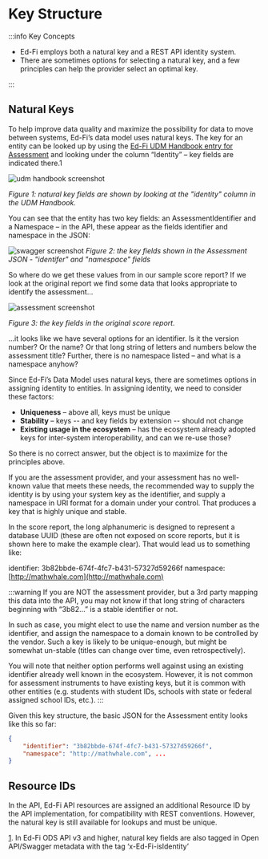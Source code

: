 # Key Structure

:::info Key Concepts

* Ed-Fi employs both a natural key and a REST API identity system.
* There are sometimes options for selecting a natural key, and a few principles can help the provider select an optimal key.

:::

## Natural Keys

To help improve data quality and maximize the possibility for data to move between systems, Ed-Fi’s data model uses natural keys. The key for an entity can be looked up by using the [Ed-Fi UDM Handbook entry for Assessment](http://schema.ed-fi.org/datahandbook-v22/Ed-Fi-UDM-Handbook-Index.html#/Assessment540) and looking under the column “Identity” – key fields are indicated there.1

![udm handbook screenshot](https://edfi.atlassian.net/wiki/download/thumbnails/22905188/handbook.png?version=2&modificationDate=1561126765323&cacheVersion=1&api=v2&width=1271&height=313)

_Figure 1: natural key fields are shown by looking at the "identity" column in the UDM Handbook._

You can see that the entity has two key fields: an AssessmentIdentifier and a Namespace – in the API, these appear as the fields identifier and namespace in the JSON:

![swagger screenshot](https://edfi.atlassian.net/wiki/download/thumbnails/22905188/swagger.png?version=2&modificationDate=1561126422937&cacheVersion=1&api=v2&width=665&height=348)
_Figure 2: the key fields shown in the Assessment JSON - "identifer" and "namespace" fields_

So where do we get these values from in our sample score report? If we look at the original report we find some data that looks appropriate to identify the assessment…

![assessment screenshot](https://edfi.atlassian.net/wiki/download/thumbnails/22905188/mathwhale-assessment.png?version=2&modificationDate=1561126760020&cacheVersion=1&api=v2&width=985&height=63)

_Figure 3: the key fields in the original score report._

…it looks like we have several options for an identifier. Is it the version number? Or the name? Or that long string of letters and numbers below the assessment title? Further, there is no namespace listed – and what is a namespace anyhow?

Since Ed-Fi’s Data Model uses natural keys, there are sometimes options in assigning identity to entities. In assigning identity, we need to consider these factors:

* **Uniqueness** – above all, keys must be unique
* **Stability** – keys -- and key fields by extension -- should not change
* **Existing usage in the ecosystem** – has the ecosystem already adopted keys for inter-system interoperability, and can we re-use those?

So there is no correct answer, but the object is to maximize for the principles above.

If you are the assessment provider, and your assessment has no well-known value that meets these needs, the recommended way to supply the identity is by using your system key as the identifier, and supply a namespace in URI format for a domain under your control. That produces a key that is highly unique and stable.

In the score report, the long alphanumeric is designed to represent a database UUID (these are often not exposed on score reports, but it is shown here to make the example clear). That would lead us to something like:

identifier: 3b82bbde-674f-4fc7-b431-57327d59266f
namespace: [http://mathwhale.com](http://mathwhale.com)

:::warning
If you are NOT the assessment provider, but a 3rd party mapping this data into the API, you may not know if that long string of characters beginning with “3b82…” is a stable identifier or not.

In such as case, you might elect to use the name and version number as the identifier, and assign the namespace to a domain known to be controlled by the vendor. Such a key is likely to be unique-enough, but might be somewhat un-stable (titles can change over time, even retrospectively).

You will note that neither option performs well against using an existing identifier already well known in the ecosystem. However, it is not common for assessment instruments to have existing keys, but it is common with other entities (e.g. students with student IDs, schools with state or federal assigned school IDs, etc.).
:::

Given this key structure, the basic JSON for the Assessment entity looks like this so far:

```json Assessment JSON
{
    "identifier": "3b82bbde-674f-4fc7-b431-57327d59266f",
    "namespace": "http://mathwhale.com", ...
}
```

## Resource IDs

In the API, Ed-Fi API resources are assigned an additional Resource ID by the API implementation, for compatibility with REST conventions. However, the natural key is still available for lookups and must be unique.

[1](https://dellfoundation.sharepoint.com/ed-fi/technology/2019%20Projects/Data%20Exchange%20Standards/Data%20Standard/Use%20Case-based%20Documentation/Assessment%20-%20Use%20Case%20Based.docx#_ftnref2). In Ed-Fi ODS API v3 and higher, natural key fields are also tagged in Open API/Swagger metadata with the tag ‘x-Ed-Fi-isIdentity’
